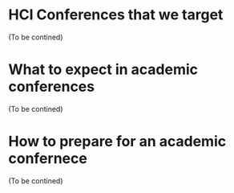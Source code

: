 # HCI Conferences that we target

(To be contined) 

# What to expect in academic conferences

(To be contined) 

# How to prepare for an academic confernece

(To be contined) 
